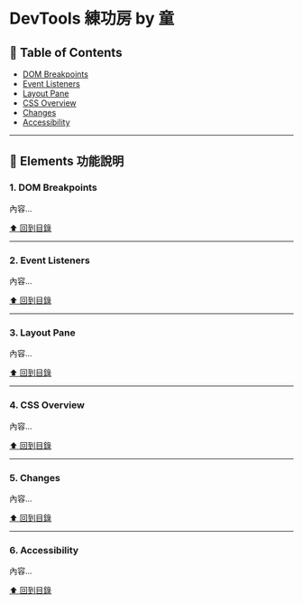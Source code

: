 # DevTools 練功房 by 童

## 📑 Table of Contents
- [DOM Breakpoints](#1-dom-breakpoints)
- [Event Listeners](#2-event-listeners)
- [Layout Pane](#3-layout-pane)
- [CSS Overview](#4-css-overview)
- [Changes](#5-changes)
- [Accessibility](#6-accessibility)

---

## 📘 Elements 功能說明

### 1. DOM Breakpoints
內容...

[⬆ 回到目錄](#-table-of-contents)

---

### 2. Event Listeners
內容...

[⬆ 回到目錄](#-table-of-contents)

---

### 3. Layout Pane
內容...

[⬆ 回到目錄](#-table-of-contents)

---

### 4. CSS Overview
內容...

[⬆ 回到目錄](#-table-of-contents)

---

### 5. Changes
內容...

[⬆ 回到目錄](#-table-of-contents)

---

### 6. Accessibility
內容...

[⬆ 回到目錄](#-table-of-contents)
